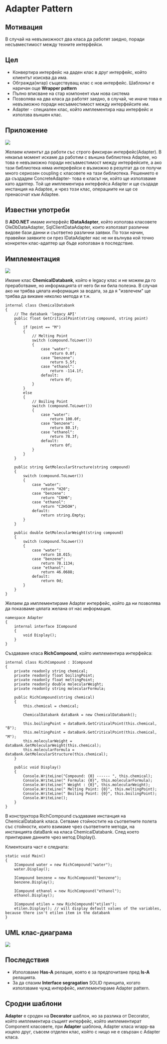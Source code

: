 # Adapter Pattern


## Мотивация
В случай на невъзможност два класа да работят заедно, поради несъвместимост между техните интерфейси.

 
## Цел
* Конвертира интерфейс на даден клас в друг интерфейс, който клиентът изисква да има.
 * Обгражда(wrap) съществуващ клас с нов интерфейс. Шаблонът е наричан още **Wrapper pattern**
 * Пълно вписване на стар компонент към нова система 
* Позволява на два класа да работят заедно, в случай, че иначе това е невъзможно поради несъвместимост между интерфейсите им.
* Adapter - специален клас, който имплементира наш интерфейс и използва външен клас.

## Приложение

![](AdapterPattern.png)

Желаем клиентът да работи със строго фиксиран интерфейс(Adapter). В някакъв момент искаме да работим с външна библиотека Adaptee, но това е невъзможно поради несъвместимост между интерфейсите, а ако тази библиотека няма интерефейси е възможно в резултат да се получи много сериозен coupling с класовете на тази библиотека.
Решението е да създадем ConcreteAdapter- това е класът ни, който ще използваме като адаптер. Той ще имплементира интерфейса Adapter и ще създаде инстанция на Adaptee, и чрез този клас, операциите ни ще се пренасочат към Adaptee.

 
## Известни употреби
В **ADO.NET** имаме интерфейс **IDataAdapter**, който използва класовете OleDbDataAdapter, SqlClientDataAdapter, които използват различни видове бази данни и съответно различни заявки. По този начин, правейки заявките си през IDataAdapter нас не ни вълнува кой точно конкретен клас-адаптер ще бъде използван в последствие.


## Имплементация

![](Adapter.png)

Имаме клас **ChemicalDatabank**, който е legacy клас и не можем да го преработваме, но информацията от него би ни била полезна. В случая ако ни трябва цялата информация за водата, за да я "извлечем" ще трябва да викаме няколко метода и т.н.

	internal class ChemicalDatabank
    {
        // The databank 'legacy API'
        public float GetCriticalPoint(string compound, string point)
        {
            if (point == "M")
            {
                // Melting Point
                switch (compound.ToLower())
                {
                    case "water":
                        return 0.0f;
                    case "benzene":
                        return 5.5f;
                    case "ethanol":
                        return -114.1f;
                    default:
                        return 0f;
                }
            }
            else
            {
                // Boiling Point
                switch (compound.ToLower())
                {
                    case "water":
                        return 100.0f;
                    case "benzene":
                        return 80.1f;
                    case "ethanol":
                        return 78.3f;
                    default:
                        return 0f;
                }
            }
        }

        public string GetMolecularStructure(string compound)
        {
            switch (compound.ToLower())
            {
                case "water":
                    return "H20";
                case "benzene":
                    return "C6H6";
                case "ethanol":
                    return "C2H5OH";
                default:
                    return string.Empty;
            }
        }

        public double GetMolecularWeight(string compound)
        {
            switch (compound.ToLower())
            {
                case "water":
                    return 18.015;
                case "benzene":
                    return 78.1134;
                case "ethanol":
                    return 46.0688;
                default:
                    return 0d;
            }
        }
    }

Желаем да имплементираме Adapter интерфейс, който да ни позволява да показваме цялата желана от нас информация.

	namespace Adapter
	{	    
	    internal interface ICompound
	    {
	        void Display();
	    }
	}

Създаваме класа **RichCompound**, който имплементира интерфейса:

	internal class RichCompound : ICompound
    {
        private readonly string chemical;
        private readonly float boilingPoint;
        private readonly float meltingPoint;
        private readonly double molecularWeight;
        private readonly string molecularFormula;

        public RichCompound(string chemical)
        {
            this.chemical = chemical;

            ChemicalDatabank dataBank = new ChemicalDatabank();

            this.boilingPoint = dataBank.GetCriticalPoint(this.chemical, "B");
            this.meltingPoint = dataBank.GetCriticalPoint(this.chemical, "M");
            this.molecularWeight = dataBank.GetMolecularWeight(this.chemical);
            this.molecularFormula = dataBank.GetMolecularStructure(this.chemical);
        }

        public void Display()
        {
            Console.WriteLine("Compound: {0} ------ ", this.chemical);
            Console.WriteLine(" Formula: {0}", this.molecularFormula);
            Console.WriteLine(" Weight : {0}", this.molecularWeight);
            Console.WriteLine(" Melting Point: {0}", this.meltingPoint);
            Console.WriteLine(" Boiling Point: {0}", this.boilingPoint);
            Console.WriteLine();
        }
    }

В конструктора RichCompound създаваме инстанция на ChemicalDatabank класа. Сетваме стойностите на съответните полета със стойности, които взимаме чрез съответните методи, на инстанцията dataBank на класа ChemicalDatabank.
След което принтираме данните чрез метод DIsplay().

Клиентската част е следната:

	static void Main()
    {
        ICompound water = new RichCompound("water");
        water.Display();

        ICompound benzene = new RichCompound("benzene");
        benzene.Display();

        ICompound ethanol = new RichCompound("ethanol");
        ethanol.Display();

        ICompound etilen = new RichCompound("etilen");
        etilen.Display(); // will display default values of the variables, because there isn't etilen item in the databank
    }

## UML клас-диаграма

![](AdapterClassDiagram.png)

## Последствия
* Използваме **Has-A** релация, която е за предпочитане пред **Is-A** релацията.
* За да спазим **Interface segragation** SOLID принципа, когато използваме чужд интерфейс, имплементираме Adapter pattern.

## Сродни шаблони

**Adapter** е сроден на **Decorator** шаблон, но за разлика от Decorator, който имплементира същият интерфейс, който имплементират Component класовете, при **Adapter** шаблона, Adapter класа wrapp-ва изцяло друг, съвсем отделен клас, който с нищо не е свързан с Adapter класа.





